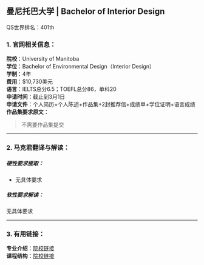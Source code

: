 ## 曼尼托巴大学 | Bachelor of Interior Design

QS世界排名：401th

### 1. 官网相关信息：

**院校**：University of Manitoba     
**学位**：Bachelor of Environmental Design（Interior Design）   
**学制**：4年  
**费用**：$10,730美元  
**语言**：IELTS总分6.5；TOEFL总分86，单科20  
**申请时间**：截止到3月1日  
**申请文件**：个人简历+个人陈述+作品集+2封推荐信+成绩单+学位证明+语言成绩  
**作品集要求原文：**   

> 不需要作品集提交

  



---


### 2. 马克君翻译与解读：

##### 硬性要求提取：
- 无具体要求


##### 软性要求解读：
无具体要求


---


### 3. 有用链接：

**专业介绍**：[院校链接](http://umanitoba.ca/faculties/architecture/programs/edesign/about_ED.html)  
**课程结构**：[院校链接](http://umanitoba.ca/faculties/architecture/programs/edesign/EDcourses.html) 